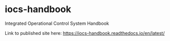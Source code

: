 # iocs-handbook
Integrated Operational Control System Handbook

Link to published site here:
https://iocs-handbook.readthedocs.io/en/latest/



